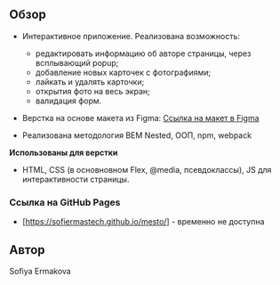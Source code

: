 ## Обзор
* Интерактивное приложение.
  Реализована возможность: 
  - редактировать информацию об авторе страницы, через всплывающий popup;
  - добавление новых карточек с фотографиями;
  - лайкать и удалять карточки;
  - открытия фото на весь экран;
  - валидация форм.

* Верстка на основе макета из Figma:
  [Ссылка на макет в Figma](https://www.figma.com/file/2cn9N9jSkmxD84oJik7xL7/JavaScript.-Sprint-4?node-id=0%3A1) 

* Реализована методология BEM Nested, ООП, npm, webpack

**Использованы для верстки**
* HTML, CSS (в основновном Flex, @media, псевдоклассы), JS для интерактивности страницы.

### Ссылка на GitHub Pages
* [https://sofiermastech.github.io/mesto/] - временно не доступна

## Автор
Sofiya Ermakova
